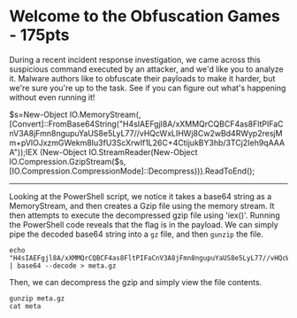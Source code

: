 # Welcome to the Obfuscation Games - 175pts

During a recent incident response investigation, we came across this suspicious command executed by an attacker, and we'd like you to analyze it. Malware authors like to obfuscate their payloads to make it harder, but we're sure you're up to the task. See if you can figure out what's happening without even running it!

$s=New-Object IO.MemoryStream(,[Convert]::FromBase64String("H4sIAEFgjl8A/xXMMQrCQBCF4as8FltPIFaCnV3A8jFmn8ngupuYaUS8e5LyL77//vHQcWxLIHWj8Cw2wBd4RWyp2resjMm+pVlOJxzmGWekm8Iu3fU3ScXrwIf1L26C+4CtijukBY3hb/3TCj2Ieh9qAAAA"));IEX (New-Object IO.StreamReader(New-Object IO.Compression.GzipStream($s,[IO.Compression.CompressionMode]::Decompress))).ReadToEnd();
<hr>

Looking at the PowerShell script, we notice it takes a base64 string as a MemoryStream, and then creates a Gzip file using the memory stream. It then attempts to execute the decompressed gzip file using 'iex()'. Running the PowerShell code reveals that the flag is in the payload. We can simply pipe the decoded base64 string into a `gz` file, and then `gunzip` the file.

```shell
echo "H4sIAEFgjl8A/xXMMQrCQBCF4as8FltPIFaCnV3A8jFmn8ngupuYaUS8e5LyL77//vHQcWxLIHWj8Cw2wBd4RWyp2resjMm+pVlOJxzmGWekm8Iu3fU3ScXrwIf1L26C+4CtijukBY3hb/3TCj2Ieh9qAAAA" | base64 --decode > meta.gz
```

Then, we can decompress the gzip and simply view the file contents.
```shell
gunzip meta.gz
cat meta
```
